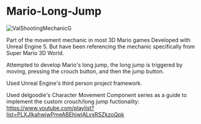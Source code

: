 # Mario-Long-Jump
<img src="https://github.com/Davidwk123/Mario-Long-Jump/assets/74224822/6a02742d-8734-442d-b6c5-f91b67bd80d3" alt="ValShootingMechanicG">

Part of the movement mechanic in most 3D Mario games Developed with Unreal Engine 5.
But have been referencing  the mechanic specifically from Super Mario 3D World.

Attempted to develop Mario's long jump, the long jump is triggered by moving, pressing the crouch button, and then the jump button.

Used Unreal Engine's third person project framework.

Used delgoodie's Character Movement Component series as a guide to implement the custom crouch/long jump fuctionality: https://www.youtube.com/playlist?list=PLXJlkahwiwPmeABEhjwIALvxRSZkzoQpk
